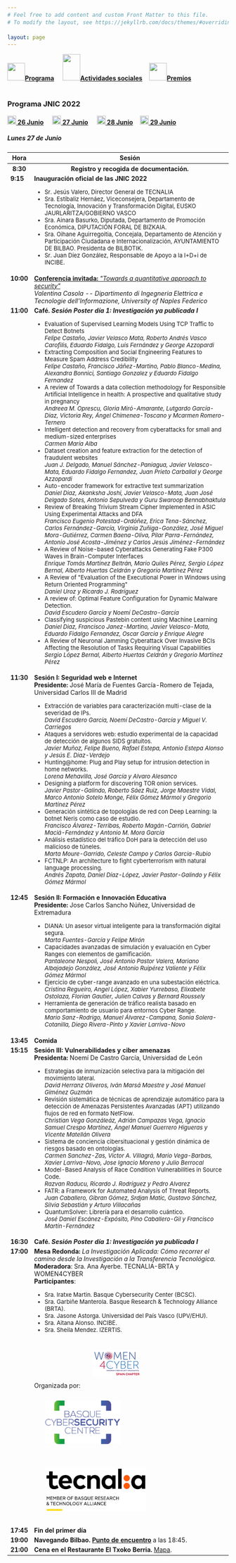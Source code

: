 ```yaml
---
# Feel free to add content and custom Front Matter to this file.
# To modify the layout, see https://jekyllrb.com/docs/themes/#overriding-theme-defaults

layout: page
---
```


<div class="text-center">
<a href="{{site.url}}/programa"><img src="{{site.url}}/images/IcoPrograma.jpg" class="img-circle" 	width="40" height="40"><strong>Programa</strong></a> &nbsp;&nbsp;&nbsp;
<a href="{{site.url}}/actividades-sociales"><img src="{{site.url}}/images/IcoActividades.jpg" class="img-circle" 	width="40" height="60"><strong>Actividades sociales</strong></a>&nbsp;&nbsp;&nbsp;
<a href="{{site.url}}/premios"><img src="{{site.url}}/images/IcoPremios.jpg" class="img-circle" 	width="40" height="40"><strong>Premios</strong></a>&nbsp;&nbsp;&nbsp;
</div><br>

### __Programa JNIC 2022__
<div class="text-center">
<a href="{{site.url}}/programa26"><img src="{{site.url}}/images/ico26.PNG" class="img-circle" 	width="20" height="20"><strong>&nbsp;26 Junio</strong></a> &nbsp;&nbsp;&nbsp;
  <a href="{{site.url}}/programa"><img src="{{site.url}}/images/ico27.PNG" class="img-circle" 	width="20" height="20"><strong>&nbsp;27 Junio</strong></a> &nbsp;&nbsp;&nbsp;
<a href="{{site.url}}/programa28"><img src="{{site.url}}/images/ico28.PNG" class="img-circle" 	width="20" height="20"><strong>&nbsp;28 Junio</strong></a>&nbsp;&nbsp;&nbsp;
<a href="{{site.url}}/programa29"><img src="{{site.url}}/images/ico29.PNG" class="img-circle" 	width="20" height="20"><strong>&nbsp;29 Junio</strong></a>&nbsp;&nbsp;&nbsp;
</div>
<h5>Lunes 27 de Junio</h5>
<table class="table" style="width:100%">
  <tbody valign="top">
    <tr>
      <th>Hora</th>
      <th colspan="2">Sesión</th>
    </tr>
    <tr>
       <th><b>8:30</b></th>
      <th colspan="2">Registro y recogida de documentación.</th>
    </tr>
    <tr>
      <td><b>9:15</b></td>
      <td colspan="2">
        <b>Inauguración oficial de las JNIC 2022</b>
        <ul>
         <FONT SIZE=2><li>Sr. Jesús Valero, Director General de TECNALIA</li>
          <li>Sra. Estíbaliz Hernáez, Viceconsejera, Departamento de Tecnología, Innovación y Transformación Digital, EUSKO JAURLARITZA/GOBIERNO VASCO </li>
          <li>Sra. Ainara Basurko, Diputada, Departamento de Promoción Económica, DIPUTACIÓN FORAL DE BIZKAIA.</li>
          <li>Sra. Oihane Aguirregoitia, Concejala, Departamento de Atención y Participación Ciudadana e Internacionalización, AYUNTAMIENTO DE BILBAO. Presidenta de BILBOTIK.</li>
          <li>Sr. Juan Díez González, Responsable de Apoyo a la  I+D+i de INCIBE.</li></FONT>
        </ul>
      </td>
    </tr>
    <tr>
     <td><b>10:00</b></td>
      <td colspan="2">
        <!--<b>Conferencia invitada: "Towards a quantitative approach to security" </b>-->
        <a href="http://jnic2022.mytri.cc/conferenciaa"><b>Conferencia invitada: </b><i>"Towards a quantitative approach to security"</i></a>
        <br>
        <i>Valentina Casola --  Dipartimento di Ingegneria Elettrica e Tecnologie dell'Informazione, University of Naples Federico</i>
        <br>
      </td>
    </tr>
     <tr>
      <td><b>11:00</b></td>
      <td colspan="2">
        <b>Café.  <i> Sesión Poster día 1: Investigación ya publicada I </i> </b>
        <br>
        <ul>
         <FONT SIZE=2><li> Evaluation of Supervised Learning Models Using TCP Traffic to Detect Botnets
          <br> <i>Felipe Castaño, Javier Velasco Mata, Roberto Andrés Vasco Carofilis, Eduardo Fidalgo, Luis Fernández y George Azzopardi</i><br></li>
           <li>Extracting Composition and Social Engineering Features to Measure Spam Address Credibility
          <br> <i>Felipe Castaño, Francisco Jáñez-Martino, Pablo Blanco-Medina, Alexandra Bonnici, Santiago Gonzalez y Eduardo Fidalgo Fernandez</i> <br></li>
          <li>A review of Towards a data collection methodology for Responsible Artificial Intelligence in health: A prospective and qualitative study in pregnancy
          <br> <i>Andreea M. Oprescu, Gloria Miró-Amarante, Lutgardo García-Díaz, Victoria Rey, Ángel Chimenea-Toscano y Mcarmen Romero-Ternero</i> <br></li>
          <li>Intelligent detection and recovery from cyberattacks for small and medium-sized enterprises
          <br> <i>Carmen María Alba</i> <br></li>
          <li>Dataset creation and feature extraction for the detection of fraudulent websites
          <br> <i>Juan J. Delgado, Manuel Sánchez-Paniagua, Javier Velasco-Mata, Eduardo Fidalgo Fernandez, Juan Prieto Carballal y George Azzopardi</i> <br></li>
          <li>Auto-encoder framework for extractive text summarization
          <br> <i>Daniel Diaz, Akanksha Joshi, Javier Velasco-Mata, Juan José Delgado Sotes, Antonio Sepulveda y Guru Swaroop Bennabhaktula</i> <br></li>
          <li>Review of Breaking Trivium Stream Cipher Implemented in ASIC Using Experimental Attacks and DFA
          <br> <i>Francisco Eugenio Potestad-Ordóñez, Erica Tena-Sánchez, Carlos Fernández-García, Virginia Zuñiga-González, José Miguel Mora-Gutiérrez, Carmen Baena-Oliva, Pilar Parra-Fernández, Antonio José Acosta-Jiménez y Carlos Jesús Jiménez-Fernández</i> <br></li>
          <li>A Review of Noise-based Cyberattacks Generating Fake P300 Waves in Brain-Computer Interfaces
          <br> <i>Enrique Tomás Martínez Beltrán, Mario Quiles Pérez, Sergio López Bernal, Alberto Huertas Celdrán y Gregorio Martínez Pérez</i> <br></li>
          <li>A Review of "Evaluation of the Executional Power in Windows using Return Oriented Programming"
          <br> <i>Daniel Uroz y Ricardo J. Rodríguez</i> <br></li>
          <li>A review of: Optimal Feature Configuration for Dynamic Malware Detection.
          <br> <i>David Escudero García y Noemí DeCastro-García</i> <br></li>
           <li>Classifying suspicious Pastebin content using Machine Learning
          <br> <i>Daniel Diaz, Francisco Janez-Martino, Javier Velasco-Mata, Eduardo Fidalgo Fernandez, Oscar Garcia y Enrique Alegre</i> <br></li>
          <li>A Review of Neuronal Jamming Cyberattack Over Invasive BCIs Affecting the Resolution of Tasks Requiring Visual Capabilities
          <br> <i>Sergio López Bernal, Alberto Huertas Celdrán y Gregorio Martínez Pérez</i></li></FONT>
        </ul>
        </td>
    </tr>
    <tr>
     <td><b>11:30</b></td>
      <td>
        <b>Sesión I: Seguridad web e Internet </b>
        <br><b> Presidente: </b> José María de Fuentes García-Romero de Tejada, Universidad Carlos III de Madrid
        <br>
        <ul>
         <FONT SIZE=2><li> Extracción de variables para caracterización multi-clase de la severidad de IPs.
          <br> <i>David Escudero García, Noemí DeCastro-García y Miguel V. Carriegos</i><br></li>
          <li>Ataques a servidores web: estudio experimental de la capacidad de detección de algunos SIDS gratuitos.
          <br> <i>Javier Muñoz, Felipe Bueno, Rafael Estepa, Antonio Estepa Alonso y Jesús E. Diaz-Verdejo</i><br></li>
          <li>Hunting@home: Plug and Play setup for intrusion detection in home networks.
          <br> <i>Lorena Mehavilla, José García y Alvaro Alesanco</i><br></li>
          <li>Designing a platform for discovering TOR onion services.
          <br> <i>Javier Pastor-Galindo, Roberto Sáez Ruiz, Jorge Maestre Vidal, Marco Antonio Sotelo Monge, Félix Gómez Mármol y Gregorio Martínez Pérez</i><br></li>
          <li>Generación sintética de topologías de red con Deep Learning: la botnet Neris como caso de estudio.
          <br> <i>Francisco Álvarez-Terribas, Roberto Magán-Carrión, Gabriel Maciá-Fernández y Antonio M. Mora García</i><br></li>
          <li>Análisis estadístico del tráfico DoH para la detección del uso malicioso de túneles.
          <br> <i>Marta Moure-Garrido, Celeste Campo y Carlos Garcia-Rubio</i></li>
          <li>FCTNLP: An architecture to fight cyberterrorism with natural language processing.
          <br> <i>Andrés Zapata, Daniel Díaz-López, Javier Pastor-Galindo y Félix Gómez Mármol</i><br></li></FONT>
        </ul>
        </td>        
      </tr>
    <tr>
      <td><b>12:45</b></td>
      <td>
        <b>Sesión II: Formación e Innovación Educativa</b>
        <br><b> Presidente:</b>  Jose Carlos Sancho Núñez, Universidad de Extremadura
        <br>
        <ul>
         <FONT SIZE=2><li>DIANA: Un asesor virtual inteligente para la transformación digital segura.
          <br> <i>Marta Fuentes-García y Felipe Mirón</i><br></li>
          <li>Capacidades avanzadas de simulación y evaluación en Cyber Ranges con elementos de gamificación.
          <br> <i>Pantaleone Nespoli, José Antonio Pastor Valera, Mariano Albajadejo González, José Antonio Ruipérez Valiente y Félix Gómez Mármol</i><br></li>
          <li>Ejercicio de cyber-range avanzado en una subestación eléctrica.
          <br> <i>Cristina Regueiro, Angel López, Xabier Yurrebaso, Elixabete Ostolaza, Florian Gautier, Julien Calvas y Bernard Roussely</i><br></li>
          <li>Herramienta de generación de tráfico realista basado en comportamiento de usuario para entornos Cyber Range.
           <br><i>Mario Sanz-Rodrigo, Manuel Álvarez-Campana, Sonia Solera-Cotanilla, Diego Rivera-Pinto y Xavier Larriva-Novo</i></li>
          </FONT>
        </ul>
        </td>
    </tr>
    <tr>
      <td><b>13:45</b></td>
      <td colspan="2"><b>Comida</b></td>
    </tr>
    <tr>
     <td><b>15:15</b></td>
      <td>
        <b>Sesión III: Vulnerabilidades y ciber amenazas</b>
        <br><b> Presidenta: </b> Noemí De Castro García, Universidad de León
        <br>
        <ul>
         <FONT SIZE=2> <li>Estrategias de inmunización selectiva para la mitigación del movimiento lateral.
          <br> <i>David Herranz Oliveros, Iván Marsá Maestre y José Manuel Giménez Guzmán</i><br></li>
          <li>Revisión sistemática de técnicas de aprendizaje automático para la detección de Amenazas Persistentes Avanzadas (APT) utilizando flujos de red en formato NetFlow.
          <br> <i>Christian Vega Gonzáleáz, Adrián Campazas Vega, Ignacio Samuel Crespo Martínez, Ángel Manuel Guerrero Higueras y Vicente Matellán Olivera</i><br></li>
          <li>Sistema de conciencia cibersituacional y gestión dinámica de riesgos basado en ontologías.
          <br> <i>Carmen Sanchez-Zas, Victor A. Villagrá, Mario Vega-Barbas, Xavier Larriva-Novo, Jose Ignacio Moreno y Julio Berrocal</i><br></li>
          <li>Model-Based Analysis of Race Condition Vulnerabilities in Source Code.
          <br> <i>Razvan Raducu, Ricardo J. Rodríguez y Pedro Alvarez</i><br></li>
          <li>FATR: a Framework for Automated Analysis of Threat Reports.
          <br> <i>Juan Caballero, Gibran Gómez, Srdjan Matic, Gustavo Sánchez, Silvia Sebastián y Arturo Villacañas</i></li>
          <li>QuantumSolver: Librería para el desarrollo cuántico.
          <br> <i>José Daniel Escánez-Expósito, Pino Caballero-Gil y Francisco Martín-Fernández</i><br></li>
          </FONT>
        </ul>
        </td>        
      </tr>
   <tr>
      <td><b>16:30</b></td>
      <td colspan="2">
        <b>Café. <i> Sesión Poster día 1: Investigación ya publicada I </i> </b> 
       </td>
    </tr>
    <tr>
     <td><b>17:00</b></td>
      <td colspan="2">
        <b>Mesa Redonda:</b><i> La Investigación Aplicada: Cómo recorrer el camino desde la Investigación a la Transferencia Tecnológica.</i>
        <br>
        <b>Moderadora</b>: Sra. Ana Ayerbe. TECNALIA-BRTA y WOMEN4CYBER
        <br>
       <b>Participantes</b>: 
        <br>
        <ul>
          <FONT SIZE=2><li>Sra. Iratxe Martin. Basque Cybersecurity Center (BCSC). </li>
          <li>Sra. Garbiñe Manterola. Basque Research & Technology Alliance (BRTA).</li>
          <li>Sra. Jasone Astorga. Universidad del País Vasco (UPV/EHU).</li>
          <li>Sra. Aitana Alonso. INCIBE.</li> 
          <li>Sra. Sheila Mendez. IZERTIS.</li> </FONT>
        </ul>
         Organizada por: <a href="https://www.women4cyberspain.es/" target="_blank"><img style="max-height: 100px; padding:25px;" src="/Logos/Women4Cyber.png"></a> 
        <a href="https://www.basquecybersecurity.eus/es/" target="_blank"><img style="max-height: 100px; padding:25px;" src="/images/patrocinadores/BCSC.png"></a> 
        <a href="https://www.tecnalia.com" target="_blank"><img style="max-height: 100px; padding:25px;" src="/images/patrocinadores/TECNALIA_BRT.jpg"></a>
        <br> 
       <!-- Organiza:<a href="http://www.pesi-seguridadindustrial.org/es"><img src="/Logos/pesi.png"></a>
        <br> -->
      </td>
    </tr>
    <tr>
      <td><b>17:45</b></td>
      <td colspan="2">
        <b>Fin del primer día</b> 
       </td>
    </tr>
   <tr>
      <td><b>19:00</b></td>
      <td colspan="2">
        <b>Navegando Bilbao. <a href="https://goo.gl/maps/h6Q3ibVTsxiURk578" target="_blank">Punto de encuentro</a> </b> a las 18:45. 
       </td>
    </tr>
    <tr>
      <td><b>21:00</b></td>
      <td colspan="2">
        <b>Cena en el Restaurante El Txoko Berria.</b> <a href="https://g.page/eltxokoberria?share" target="_blank"> Mapa</a>. 
       </td>
    </tr>
  </tbody>
</table>

